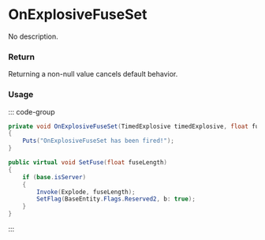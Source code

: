 # OnExplosiveFuseSet
<Badge type="info" text="Weapon"/><Badge type="danger" text="Carbon Compatible"/><Badge type="warning" text="Oxide Compatible"/>
No description.
### Return
Returning a non-null value cancels default behavior.

### Usage
::: code-group
```csharp [Example]
private void OnExplosiveFuseSet(TimedExplosive timedExplosive, float fuseLength)
{
	Puts("OnExplosiveFuseSet has been fired!");
}
```
```csharp [Source — Assembly-CSharp @ TimedExplosive]
public virtual void SetFuse(float fuseLength)
{
	if (base.isServer)
	{
		Invoke(Explode, fuseLength);
		SetFlag(BaseEntity.Flags.Reserved2, b: true);
	}
}

```
:::
